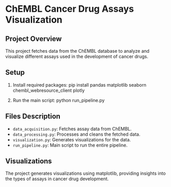 # ChEMBL Cancer Drug Assays Visualization

## Project Overview
This project fetches data from the ChEMBL database to analyze and visualize different assays used in the development of cancer drugs.

## Setup
1. Install required packages:
pip install pandas matplotlib seaborn chembl_webresource_client plotly

2. Run the main script:
python run_pipeline.py

## Files Description
- `data_acquisition.py`: Fetches assay data from ChEMBL.
- `data_processing.py`: Processes and cleans the fetched data.
- `visualization.py`: Generates visualizations for the data.
- `run_pipeline.py`: Main script to run the entire pipeline.

## Visualizations
The project generates visualizations using matplotlib, providing insights into the types of assays in cancer drug development.


